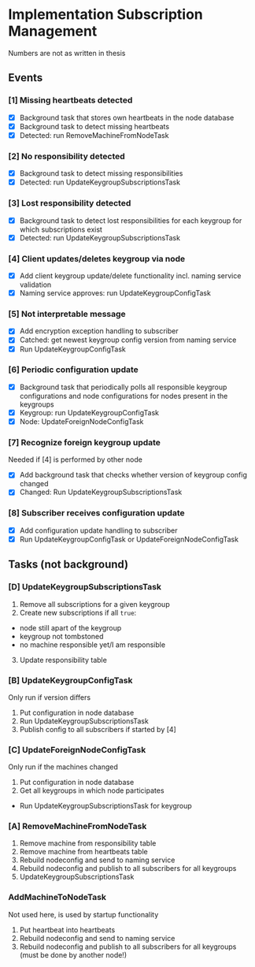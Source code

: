 # Implementation Subscription Management

Numbers are not as written in thesis

## Events

### [1] Missing heartbeats detected

- [x] Background task that stores own heartbeats in the node database
- [x] Background task to detect missing heartbeats
- [x] Detected: run RemoveMachineFromNodeTask

### [2] No responsibility detected
- [x] Background task to detect missing responsibilities
- [x] Detected: run UpdateKeygroupSubscriptionsTask

### [3] Lost responsibility detected

- [x] Background task to detect lost responsibilities for each keygroup for which subscriptions exist
- [x] Detected: run UpdateKeygroupSubscriptionsTask

### [4] Client updates/deletes keygroup via node

- [x] Add client keygroup update/delete functionality incl. naming service validation
- [x] Naming service approves: run UpdateKeygroupConfigTask

### [5] Not interpretable message

- [x] Add encryption exception handling to subscriber
- [x] Catched: get newest keygroup config version from naming service
- [x] Run UpdateKeygroupConfigTask

### [6] Periodic configuration update

- [x] Background task that periodically polls all responsible keygroup configurations and node configurations for nodes present in the keygroups
- [x] Keygroup: run UpdateKeygroupConfigTask
- [x] Node: UpdateForeignNodeConfigTask

### [7] Recognize foreign keygroup update
Needed if [4] is performed by other node

- [x] Add background task that checks whether version of keygroup config changed
- [x] Changed: Run UpdateKeygroupSubscriptionsTask

### [8] Subscriber receives configuration update

- [x] Add configuration update handling to subscriber
- [x] Run UpdateKeygroupConfigTask or UpdateForeignNodeConfigTask

## Tasks (not background)

### [D] UpdateKeygroupSubscriptionsTask

1. Remove all subscriptions for a given keygroup
2. Create new subscriptions if all `true`:
  - node still apart of the keygroup
  - keygroup not tombstoned
  - no machine responsible yet/I am responsible
3. Update responsibility table

### [B] UpdateKeygroupConfigTask
Only run if version differs

1. Put configuration in node database
2. Run UpdateKeygroupSubscriptionsTask
3. Publish config to all subscribers if started by [4]

### [C] UpdateForeignNodeConfigTask
Only run if the machines changed

1. Put configuration in node database
2. Get all keygroups in which node participates
  * Run UpdateKeygroupSubscriptionsTask for keygroup

### [A] RemoveMachineFromNodeTask

1. Remove machine from responsibility table
2. Remove machine from heartbeats table
3. Rebuild nodeconfig and send to naming service
4. Rebuild nodeconfig and publish to all subscribers for all keygroups
5. UpdateKeygroupSubscriptionsTask

### AddMachineToNodeTask
Not used here, is used by startup functionality

1. Put heartbeat into heartbeats
2. Rebuild nodeconfig and send to naming service
3. Rebuild nodeconfig and publish to all subscribers for all keygroups (must be done by another node!)
